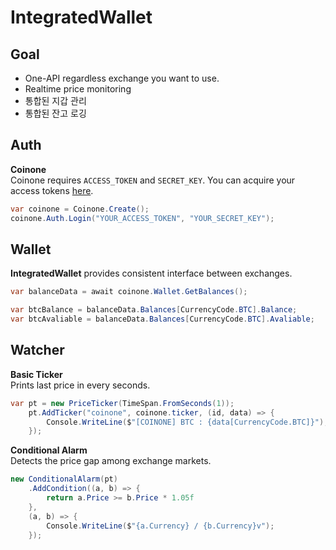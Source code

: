 IntegratedWallet
====

Goal
----
* One-API regardless exchange you want to use.
* Realtime price monitoring
* 통합된 지갑 관리
* 통합된 잔고 로깅

Auth
----
__Coinone__<br>
Coinone requires `ACCESS_TOKEN` and `SECRET_KEY`. You can acquire your access tokens [here](https://coinone.co.kr/developer/oauth/).
```csharp
var coinone = Coinone.Create();
coinone.Auth.Login("YOUR_ACCESS_TOKEN", "YOUR_SECRET_KEY");
```

Wallet
----
__IntegratedWallet__ provides consistent interface between exchanges.
```csharp
var balanceData = await coinone.Wallet.GetBalances();

var btcBalance = balanceData.Balances[CurrencyCode.BTC].Balance;
var btcAvaliable = balanceData.Balances[CurrencyCode.BTC].Avaliable;
```

Watcher
----
__Basic Ticker__<br>
Prints last price in every seconds.
```csharp
var pt = new PriceTicker(TimeSpan.FromSeconds(1));
    pt.AddTicker("coinone", coinone.ticker, (id, data) => {
        Console.WriteLine($"[COINONE] BTC : {data[CurrencyCode.BTC]}");
    });
```

__Conditional Alarm__<br>
Detects the price gap among exchange markets.
```csharp
new ConditionalAlarm(pt)
    .AddCondition((a, b) => {
        return a.Price >= b.Price * 1.05f
    },
    (a, b) => {
        Console.WriteLine($"{a.Currency} / {b.Currency}v");
    });
```
